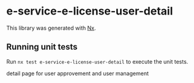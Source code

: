 # e-service-e-license-user-detail

This library was generated with [Nx](https://nx.dev).

## Running unit tests

Run `nx test e-service-e-license-user-detail` to execute the unit tests.

detail page for user approvement and user management
